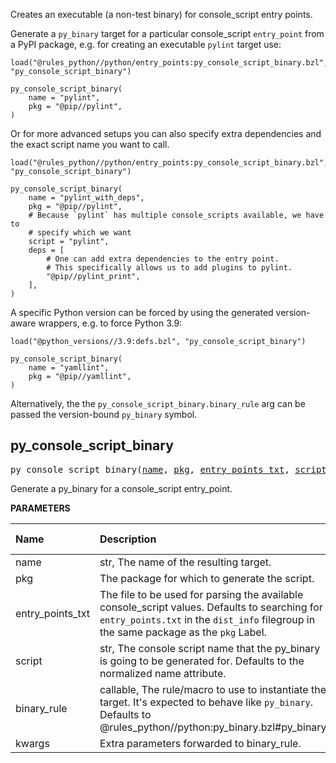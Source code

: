 <!-- Generated with Stardoc: http://skydoc.bazel.build -->


Creates an executable (a non-test binary) for console_script entry points.

Generate a `py_binary` target for a particular console_script `entry_point` from a PyPI package, e.g. for creating an executable `pylint` target use:
```starlark
load("@rules_python//python/entry_points:py_console_script_binary.bzl", "py_console_script_binary")

py_console_script_binary(
    name = "pylint",
    pkg = "@pip//pylint",
)
```

Or for more advanced setups you can also specify extra dependencies and the exact script name you want to call.
```starlark
load("@rules_python//python/entry_points:py_console_script_binary.bzl", "py_console_script_binary")

py_console_script_binary(
    name = "pylint_with_deps",
    pkg = "@pip//pylint",
    # Because `pylint` has multiple console_scripts available, we have to
    # specify which we want
    script = "pylint",
    deps = [
        # One can add extra dependencies to the entry point.
        # This specifically allows us to add plugins to pylint.
        "@pip//pylint_print",
    ],
)
```

A specific Python version can be forced by using the generated version-aware
wrappers, e.g. to force Python 3.9:
```starlark
load("@python_versions//3.9:defs.bzl", "py_console_script_binary")

py_console_script_binary(
    name = "yamllint",
    pkg = "@pip//yamllint",
)
```

Alternatively, the the `py_console_script_binary.binary_rule` arg can be passed
the version-bound `py_binary` symbol.


<a id="py_console_script_binary"></a>

## py_console_script_binary

<pre>
py_console_script_binary(<a href="#py_console_script_binary-name">name</a>, <a href="#py_console_script_binary-pkg">pkg</a>, <a href="#py_console_script_binary-entry_points_txt">entry_points_txt</a>, <a href="#py_console_script_binary-script">script</a>, <a href="#py_console_script_binary-binary_rule">binary_rule</a>, <a href="#py_console_script_binary-kwargs">kwargs</a>)
</pre>

Generate a py_binary for a console_script entry_point.

**PARAMETERS**


| Name  | Description | Default Value |
| :------------- | :------------- | :------------- |
| <a id="py_console_script_binary-name"></a>name |  str, The name of the resulting target.   |  none |
| <a id="py_console_script_binary-pkg"></a>pkg |  The package for which to generate the script.   |  none |
| <a id="py_console_script_binary-entry_points_txt"></a>entry_points_txt |  The file to be used for parsing the available console_script values. Defaults to searching for <code>entry_points.txt</code> in the <code>dist_info</code> filegroup in the same package as the <code>pkg</code> Label.   |  <code>None</code> |
| <a id="py_console_script_binary-script"></a>script |  str, The console script name that the py_binary is going to be generated for. Defaults to the normalized name attribute.   |  <code>None</code> |
| <a id="py_console_script_binary-binary_rule"></a>binary_rule |  callable, The rule/macro to use to instantiate the target. It's expected to behave like <code>py_binary</code>. Defaults to @rules_python//python:py_binary.bzl#py_binary.   |  <code>&lt;function py_binary&gt;</code> |
| <a id="py_console_script_binary-kwargs"></a>kwargs |  Extra parameters forwarded to binary_rule.   |  none |


